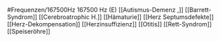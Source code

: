 #Frequenzen/167500Hz
167500 Hz (E)
[[Autismus-Demenz ,]]
[[Barrett-Syndrom]]
[[Cerebroatrophic H.]]
[[Hämaturie]]
[[Herz Septumsdefekte]]
[[Herz-Dekompensation]]
[[Herzinsuffizienz]]
[[Otitis]]
[[Rett-Syndrom]]
[[Speiseröhre]]